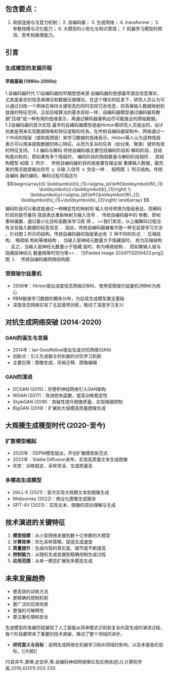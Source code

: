 
## 包含要点：
 1. 局部连接与注意力机制； 2. 自编码器； 3. 生成网络； 4. transformer； 5. 参数规模与泛化能力； 6. 大模型的小型化与知识蒸馏； 7. 机器学习模型的预测、思考和推理能力。




## 引言


###  生成模型的发展历程

#### 早期基础 (1980s-2000s)
1.自编码器时代
1.1自编码器的早期思想来源
自编码器的思想最早源自信息理论，尤其是香农的信息熵理论和数据压缩理论。在这个理论的启发下，研究人员认为可以通过训练一个网络在保持关键信息的同时去除冗余信息，将高维输入数据映射到低维的特征空间。正如压缩算法的基本目标一样，自编码器模型通过编码器将数据“压缩”成一种有用的低维表示，再通过解码器重构出尽可能接近的原始数据。
1.2自编码器的首次实现
最早的自编码器模型是由Hinton等研究人员提出的，设计初衷是用来实现数据降维和特征提取的任务。在传统自编码器架构中，网络通过一个中间的隐层（或称瓶颈层）来学习数据的低维表示。Hinton等人认为这种隐层表示可以用来提取数据的核心特征，从而为复杂的任务（如分类、聚类）提供有效的特征支持。
1.3 编码与解码
传统自编码器主要包括编码阶段和 解码阶段，且结构是对称的，即如果有多个隐层时， 编码阶段的隐层数量与解码阶段相同 ． 其结构模型 如图 １ 所示 ． 传统自编码器的目的就是要在输出层 重建输入数据，最完美的情况就是输出信号 ｙ 与输 入信号 ｘ 完全一样 ． 按照图 １ 所示结构，传统自编码 器的编码、解码过程可描述为
$$\begin{array}{l}
\boldsymbol{h}_{1}=\sigma_{e}\left(\boldsymbol{W}_{1} \boldsymbol{x}+\boldsymbol{b}_{1}\right) \\
\boldsymbol{y}=\sigma_{d}\left(\boldsymbol{W}_{2} \boldsymbol{h}_{1}+\boldsymbol{b}_{2}\right)
\end{array}
$$
编码阶段可以看成是通过一种确定性的映射将 输入信号转换为隐层表达，而解码阶段则是尽量将 隐层表达重新映射为输入信号 ． 传统自编码器中的 参数，即权重和偏置，通过最小化目标函数来学习获 得 。
==我们发现，以上编解码过程没有涉及输入数据的标签信息 ． 因此，传统自编码器被看作是一种无监督学习方法 。针对图１所示的结构，传统自编码器的隐层表达有 ３ 种不同的形式 ： 压缩结构、 稀疏结 构和等维结构 ． 当输入层神经元数量大于隐藏层时， 称为压缩结构 ． 反之，当输入层神经元数量小于隐藏 层时，称为稀疏结构 ． 而如果输入层与隐藏层神经元 数量相等时则为等== ．
![[Pasted image 20241113200423.png]]
图 １　 传统自编码器网络结构图



### 受限玻尔兹曼机
- 2006年：Hinton提出深度信念网络(DBN)，使用受限玻尔兹曼机(RBM)为核心
- RBM能够学习数据的概率分布，为后续生成模型奠定基础
- 深度信念网络实现了无监督预训练，推动了深度学习复兴


#### 
## 对抗生成网络突破 (2014-2020)
### GAN的诞生与发展
- 2014年：Ian Goodfellow提出生成对抗网络(GAN)
- 创新点：引入生成器与判别器的对抗学习机制
- 主要应用：图像生成、风格迁移、图像编辑

### GAN的演进
- DCGAN (2015)：将卷积神经网络引入GAN架构
- WGAN (2017)：改进损失函数，提高训练稳定性
- StyleGAN (2018)：突破性提升图像质量，实现精细控制
- BigGAN (2019)：扩展到大规模高质量图像生成

## 大规模生成模型时代 (2020-至今)
### 扩散模型崛起
- 2020年：DDPM模型提出，开创扩散模型新范式
- 2022年：Stable Diffusion发布，实现高质量文本生成图像
- 优势：训练稳定、采样灵活、生成质量高

### 多模态生成模型
- DALL-E (2021)：首次实现大规模文本到图像生成
- Midjourney (2022)：商业化图像生成服务
- GPT-4V (2023)：实现文本、图像的双向理解与生成

## 技术演进的关键特征
1. **模型规模**：从小型网络发展到数十亿参数的大模型
2. **计算效率**：优化采样策略，提高生成速度
3. **质量提升**：生成内容的真实度、细节度不断提高
4. **控制能力**：从随机生成发展到精确控制生成过程
5. **应用范围**：从单一模态扩展到多模态生成

## 未来发展趋势
- 更高效的训练方法
- 更精确的控制机制
- 更广泛的应用场景
- 更强的可解释性
- 更注重伦理和安全

生成模型的发展历程展现了人工智能从简单模式识别到复杂内容生成的演进过程，每个阶段都带来了重要的技术突破，推动了整个领域的进步。

* **研究意义与目标**：说明生成网络在机器学习和AI领域的影响，以及本报告的目标。[[大纲]] 





[1]袁非牛,章琳,史劲亭,等.自编码神经网络理论及应用综述[J].计算机学报,2019,42(01):203-230.